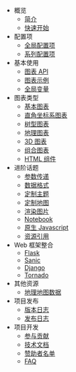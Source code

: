 - 概览
  - [简介](/doc-pyecharts/zh-cn/intro)
  - [快速开始](/doc-pyecharts/zh-cn/quickstart)
- 配置项
  - [全局配置项](/doc-pyecharts/zh-cn/global_options)
  - [系列配置项](/doc-pyecharts/zh-cn/series_options)
- 基本使用
  - [图表 API](/doc-pyecharts/zh-cn/chart_api)
  - [图表示例](/doc-pyecharts/zh-cn/demo_data)
  - [全局变量](/doc-pyecharts/zh-cn/global_vars)
- 图表类型
  - [基本图表](/doc-pyecharts/zh-cn/basic_charts)
  - [直角坐标系图表](/doc-pyecharts/zh-cn/rectangular_charts)
  - [树型图表](/doc-pyecharts/zh-cn/tree_charts)
  - [地理图表](/doc-pyecharts/zh-cn/geography_charts)
  - [3D 图表](/doc-pyecharts/zh-cn/3d_charts)
  - [组合图表](/doc-pyecharts/zh-cn/composite_charts)
  - [HTML 组件](/doc-pyecharts/zh-cn/html_components)
- 进阶话题
  - [参数传递](/doc-pyecharts/zh-cn/parameters)
  - [数据格式](/doc-pyecharts/zh-cn/data_format)
  - [定制主题](/doc-pyecharts/zh-cn/themes)
  - [定制地图](/doc-pyecharts/zh-cn/maps)
  - [渲染图片](/doc-pyecharts/zh-cn/render_images)
  - [Notebook](/doc-pyecharts/zh-cn/notebook)
  - [原生 Javascript](/doc-pyecharts/zh-cn/javascript)
  - [资源引用](/doc-pyecharts/zh-cn/assets_host)
- Web 框架整合
  - [Flask](/doc-pyecharts/zh-cn/web_flask)
  - [Sanic](/doc-pyecharts/zh-cn/web_sanic)
  - [Django](/doc-pyecharts/zh-cn/web_django)
  - [Tornado](/doc-pyecharts/zh-cn/web_tornado)
- 其他资源
  - [地理地图数据](/doc-pyecharts/zh-cn/datasets)
- 项目发布
  - [版本日志](/doc-pyecharts/zh-cn/changelog)
  - [发布日志](/doc-pyecharts/zh-cn/release-note/)
- 项目开发
  - [参与贡献](/doc-pyecharts/zh-cn/contribution)
  - [技术文档](/doc-pyecharts/zh-cn/technical)
  - [赞助者名单](/doc-pyecharts/zh-cn/donors)
  - [FAQ](/doc-pyecharts/zh-cn/faq)
